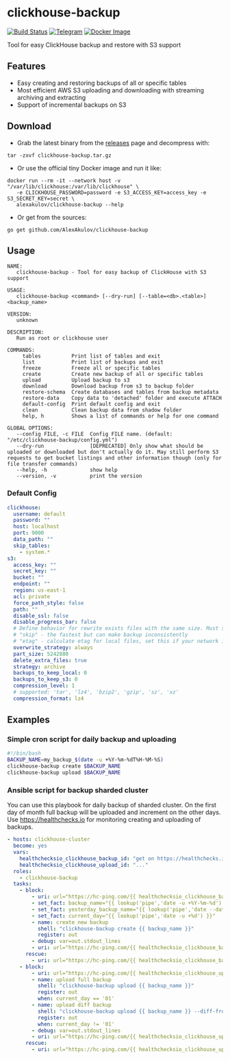 
# clickhouse-backup

[![Build Status](https://travis-ci.org/AlexAkulov/clickhouse-backup.svg?branch=master)](https://travis-ci.org/AlexAkulov/clickhouse-backup)
[![Telegram](https://img.shields.io/badge/telegram-join%20chat-3796cd.svg)](https://t.me/clickhousebackup)
[![Docker Image](https://img.shields.io/docker/pulls/alexakulov/clickhouse-backup.svg)](https://hub.docker.com/r/alexakulov/clickhouse-backup)

Tool for easy ClickHouse backup and restore with S3 support

## Features

- Easy creating and restoring backups of all or specific tables
- Most efficient AWS S3 uploading and downloading with streaming archiving and extracting
- Support of incremental backups on S3

## Download

- Grab the latest binary from the [releases](https://github.com/AlexAkulov/clickhouse-backup/releases) page and decompress with:

```shell
tar -zxvf clickhouse-backup.tar.gz
```


- Or use the official tiny Docker image and run it like:

```shell
docker run --rm -it --network host -v "/var/lib/clickhouse:/var/lib/clickhouse" \
   -e CLICKHOUSE_PASSWORD=password -e S3_ACCESS_KEY=access_key -e S3_SECRET_KEY=secret \
   alexakulov/clickhouse-backup --help
```

- Or get from the sources:

```shell
go get github.com/AlexAkulov/clickhouse-backup
```

## Usage

```
NAME:
   clickhouse-backup - Tool for easy backup of ClickHouse with S3 support

USAGE:
   clickhouse-backup <command> [--dry-run] [--table=<db>.<table>] <backup_name>

VERSION:
   unknown

DESCRIPTION:
   Run as root or clickhouse user

COMMANDS:
     tables          Print list of tables and exit
     list            Print list of backups and exit
     freeze          Freeze all or specific tables
     create          Create new backup of all or specific tables
     upload          Upload backup to s3
     download        Download backup from s3 to backup folder
     restore-schema  Create databases and tables from backup metadata
     restore-data    Copy data to 'detached' folder and execute ATTACH
     default-config  Print default config and exit
     clean           Clean backup data from shadow folder
     help, h         Shows a list of commands or help for one command

GLOBAL OPTIONS:
   --config FILE, -c FILE  Config FILE name. (default: "/etc/clickhouse-backup/config.yml")
   --dry-run               [DEPRECATED] Only show what should be uploaded or downloaded but don't actually do it. May still perform S3 requests to get bucket listings and other information though (only for file transfer commands)
   --help, -h              show help
   --version, -v           print the version
```

### Default Config

```yaml
clickhouse:
  username: default
  password: ""
  host: localhost
  port: 9000
  data_path: ""
  skip_tables:
    - system.*
s3:
  access_key: ""
  secret_key: ""
  bucket: ""
  endpoint: ""
  region: us-east-1
  acl: private
  force_path_style: false
  path: ""
  disable_ssl: false
  disable_progress_bar: false
  # Define behavior for rewrite exists files with the same size. Must set to "skip", "etag" or "always"
  # "skip" - the fastest but can make backup inconsistently
  # "etag" - calculate etag for local files, set this if your network is very slow
  overwrite_strategy: always
  part_size: 5242880
  delete_extra_files: true
  strategy: archive
  backups_to_keep_local: 0
  backups_to_keep_s3: 0
  compression_level: 1
  # supported: 'tar', 'lz4', 'bzip2', 'gzip', 'sz', 'xz'
  compression_format: lz4
```

## Examples

### Simple cron script for daily backup and uploading
```bash
#!/bin/bash
BACKUP_NAME=my_backup_$(date -u +%Y-%m-%dT%H-%M-%S)
clickhouse-backup create $BACKUP_NAME
clickhouse-backup upload $BACKUP_NAME
```

### Ansible script for backup sharded cluster
You can use this playbook for daily backup of sharded cluster. 
On the first day of month full backup will be uploaded and increment on the other days.
Use https://healthchecks.io for monitoring creating and uploading of backups. 

```yaml
- hosts: clickhouse-cluster
  become: yes
  vars:
    healthchecksio_clickhouse_backup_id: "get on https://healthchecks.io"
    healthchecksio_clickhouse_upload_id: "..."
  roles:
    - clickhouse-backup
  tasks:
    - block:
        - uri: url="https://hc-ping.com/{{ healthchecksio_clickhouse_backup_id }}/start"
        - set_fact: backup_name="{{ lookup('pipe','date -u +%Y-%m-%d') }}-{{ clickhouse_shard }}"
        - set_fact: yesterday_backup_name="{{ lookup('pipe','date --date=yesterday -u +%Y-%m-%d') }}-{{ clickhouse_shard }}"
        - set_fact: current_day="{{ lookup('pipe','date -u +%d') }}"
        - name: create new backup
          shell: "clickhouse-backup create {{ backup_name }}"
          register: out
        - debug: var=out.stdout_lines
        - uri: url="https://hc-ping.com/{{ healthchecksio_clickhouse_backup_id }}"
      rescue:
        - uri: url="https://hc-ping.com/{{ healthchecksio_clickhouse_backup_id }}/fail"
    - block:
        - uri: url="https://hc-ping.com/{{ healthchecksio_clickhouse_upload_id }}/start"
        - name: upload full backup
          shell: "clickhouse-backup upload {{ backup_name }}"
          register: out
          when: current_day == '01'
        - name: upload diff backup
          shell: "clickhouse-backup upload {{ backup_name }} --diff-from {{ yesterday_backup_name }}"
          register: out
          when: current_day != '01'
        - debug: var=out.stdout_lines
        - uri: url="https://hc-ping.com/{{ healthchecksio_clickhouse_upload_id }}"
      rescue:
        - uri: url="https://hc-ping.com/{{ healthchecksio_clickhouse_upload_id }}/fail"
```